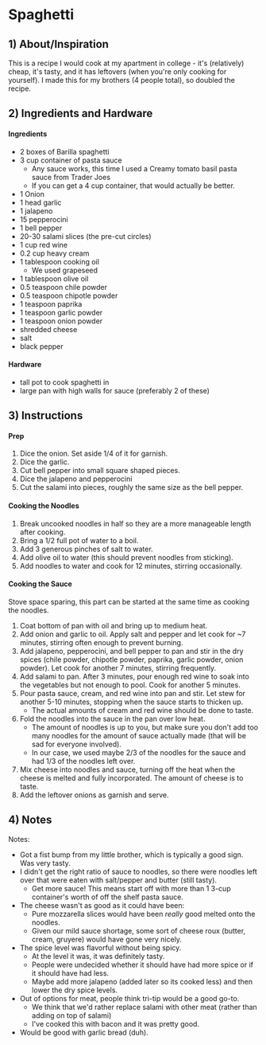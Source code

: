 # Spaghetti

## 1) About/Inspiration
This is a recipe I would cook at my apartment in college - it's (relatively) cheap, it's tasty, and it has leftovers (when you're only cooking for yourself). I made this for my brothers (4 people total), so doubled the recipe.

## 2) Ingredients and Hardware

#### Ingredients
  - 2 boxes of Barilla spaghetti
  - 3 cup container of pasta sauce
      - Any sauce works, this time I used a Creamy tomato basil pasta sauce from Trader Joes
      - If you can get a 4 cup container, that would actually be better.
  - 1 Onion
  - 1 head garlic
  - 1 jalapeno
  - 15 pepperocini
  - 1 bell pepper
  - 20-30 salami slices (the pre-cut circles)
  - 1 cup red wine
  - 0.2 cup heavy cream
  - 1 tablespoon cooking oil
      - We used grapeseed
  - 1 tablespoon olive oil
  - 0.5 teaspoon chile powder
  - 0.5 teaspoon chipotle powder
  - 1 teaspoon paprika
  - 1 teaspoon garlic powder
  - 1 teaspoon onion powder
  - shredded cheese
  - salt
  - black pepper

#### Hardware
  - tall pot to cook spaghetti in
  - large pan with high walls for sauce (preferably 2 of these)

## 3) Instructions

#### Prep
  1. Dice the onion. Set aside 1/4 of it for garnish.
  2. Dice the garlic.
  3. Cut bell pepper into small square shaped pieces.
  4. Dice the jalapeno and pepperocini
  5. Cut the salami into pieces, roughly the same size as the bell pepper.

#### Cooking the Noodles
  1. Break uncooked noodles in half so they are a more manageable length after cooking.
  2. Bring a 1/2 full pot of water to a boil.
  2. Add 3 generous pinches of salt to water.
  3. Add olive oil to water (this should prevent noodles from sticking).
  4. Add noodles to water and cook for 12 minutes, stirring occasionally.

#### Cooking the Sauce
Stove space sparing, this part can be started at the same time as cooking the noodles.
  1. Coat bottom of pan with oil and bring up to medium heat.
  2. Add onion and garlic to oil. Apply salt and pepper and let cook for ~7 minutes, stirring often enough to prevent burning.
  3. Add jalapeno, pepperocini, and bell pepper to pan and stir in the dry spices (chile powder, chipotle powder, paprika, garlic powder, onion powder). Let cook for another 7 minutes, stirring frequently.
  4. Add salami to pan. After 3 minutes, pour enough red wine to soak into the vegetables but not enough to pool. Cook for another 5 minutes.
  5. Pour pasta sauce, cream, and red wine into pan and stir. Let stew for another 5-10 minutes, stopping when the sauce starts to thicken up.
      - The actual amounts of cream and red wine should be done to taste.
  6. Fold the noodles into the sauce in the pan over low heat.
      - The amount of noodles is up to you, but make sure you don't add too many noodles for the amount of sauce actually made (that will be sad for everyone involved).
      - In our case, we used maybe 2/3 of the noodles for the sauce and had 1/3 of the noodles left over.
  7. Mix cheese into noodles and sauce, turning off the heat when the cheese is melted and fully incorporated. The amount of cheese is to taste.
  8. Add the leftover onions as garnish and serve.


## 4) Notes

Notes:
  - Got a fist bump from my little brother, which is typically a good sign. Was very tasty.
  - I didn't get the right ratio of sauce to noodles, so there were noodles left over that were eaten with salt/pepper and butter (still tasty).
      - Get more sauce! This means start off with more than 1 3-cup container's worth of off the shelf pasta sauce.
  - The cheese wasn't as good as it could have been:
      - Pure mozzarella slices would have been *really* good melted onto the noodles.
      - Given our mild sauce shortage, some sort of cheese roux (butter, cream, gruyere) would have gone very nicely.
  - The spice level was flavorful without being spicy.
      - At the level it was, it was definitely tasty.
      - People were undecided whether it should have had more spice or if it should have had less.
      - Maybe add more jalapeno (added later so its cooked less) and then lower the dry spice levels.
  - Out of options for meat, people think tri-tip would be a good go-to.
      - We think that we'd rather replace salami with other meat (rather than adding on top of salami)
      - I've cooked this with bacon and it was pretty good.
  - Would be good with garlic bread (duh).
